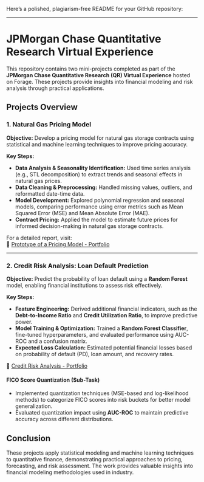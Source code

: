 Here’s a polished, plagiarism-free README for your GitHub repository:  

---

# JPMorgan Chase Quantitative Research Virtual Experience  

This repository contains two mini-projects completed as part of the **JPMorgan Chase Quantitative Research (QR) Virtual Experience** hosted on Forage. These projects provide insights into financial modeling and risk analysis through practical applications.  

## Projects Overview  

### 1. **Natural Gas Pricing Model**  
**Objective:** Develop a pricing model for natural gas storage contracts using statistical and machine learning techniques to improve pricing accuracy.  

**Key Steps:**  
- **Data Analysis & Seasonality Identification:** Used time series analysis (e.g., STL decomposition) to extract trends and seasonal effects in natural gas prices.  
- **Data Cleaning & Preprocessing:** Handled missing values, outliers, and reformatted date-time data.  
- **Model Development:** Explored polynomial regression and seasonal models, comparing performance using error metrics such as Mean Squared Error (MSE) and Mean Absolute Error (MAE).  
- **Contract Pricing:** Applied the model to estimate future prices for informed decision-making in natural gas storage contracts.  

For a detailed report, visit:  
🔗 [Prototype of a Pricing Model - Portfolio]( url)  

---

### 2. **Credit Risk Analysis: Loan Default Prediction**  
**Objective:** Predict the probability of loan default using a **Random Forest** model, enabling financial institutions to assess risk effectively.  

**Key Steps:**  
- **Feature Engineering:** Derived additional financial indicators, such as the **Debt-to-Income Ratio** and **Credit Utilization Ratio**, to improve predictive power.  
- **Model Training & Optimization:** Trained a **Random Forest Classifier**, fine-tuned hyperparameters, and evaluated performance using AUC-ROC and a confusion matrix.  
- **Expected Loss Calculation:** Estimated potential financial losses based on probability of default (PD), loan amount, and recovery rates.  

🔗 [Credit Risk Analysis - Portfolio](url)  

#### **FICO Score Quantization (Sub-Task)**  
- Implemented quantization techniques (MSE-based and log-likelihood methods) to categorize FICO scores into risk buckets for better model generalization.  
- Evaluated quantization impact using **AUC-ROC** to maintain predictive accuracy across different distributions.  

## Conclusion  

These projects apply statistical modeling and machine learning techniques to quantitative finance, demonstrating practical approaches to pricing, forecasting, and risk assessment. The work provides valuable insights into financial modeling methodologies used in industry.  
